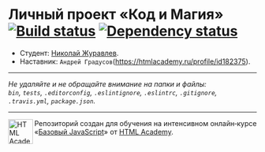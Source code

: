 # Личный проект «Код и Магия» [![Build status][travis-image]][travis-url] [![Dependency status][dependency-image]][dependency-url]

* Студент: [Николай Журавлев](https://up.htmlacademy.ru/javascript/6/user/6241).
* Наставник: `Андрей Градусов`(https://htmlacademy.ru/profile/id182375).

---

_Не удаляйте и не обращайте внимание на папки и файлы:_<br>
_`bin`, `tests`, `.editorconfig`, `.eslintignore`, `.eslintrc`, `.gitignore`, `.travis.yml`, `package.json`._

---

<a href="https://htmlacademy.ru/intensive/javascript"><img align="left" width="50" height="50" title="HTML Academy" src="https://up.htmlacademy.ru/static/img/intensive/javascript/logo-for-github.svg"></a>

Репозиторий создан для обучения на интенсивном онлайн‑курсе «[Базовый JavaScript](https://htmlacademy.ru/intensive/javascript)» от [HTML Academy](https://htmlacademy.ru).

[travis-image]: https://travis-ci.org/htmlacademy-javascript/6241-code-and-magick.svg?branch=master
[travis-url]: https://travis-ci.org/htmlacademy-javascript/6241-code-and-magick
[dependency-image]: https://david-dm.org/htmlacademy-javascript/6241-code-and-magick.svg?style=flat-square
[dependency-url]: https://david-dm.org/htmlacademy-javascript/6241-code-and-magick
